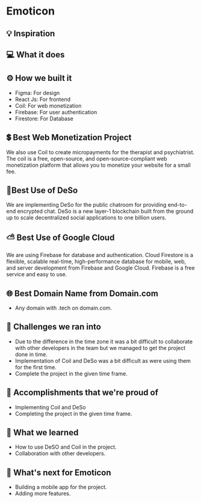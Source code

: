 # Emoticon

## 💡 Inspiration

## 💻 What it does

## ⚙️ How we built it

- Figma: For design
- React Js: For frontend
- Coil: For web monetization
- Firebase: For user authentication
- Firestore: For Database

## 💲 Best Web Monetization Project

We also use Coil to create micropayments for the therapist and psychiatrist. The coil is a free, open-source, and open-source-compliant web monetization platform that allows you to monetize your website for a small fee.

## 🤝Best Use of DeSo

We are implementing DeSo for the public chatroom for providing end-to-end encrypted chat. DeSo is a new layer-1 blockchain built from the ground up to scale decentralized social applications to one billion users.

## ⛅ Best Use of Google Cloud

We are using Firebase for database and authentication. Cloud Firestore is a flexible, scalable real-time, high-performance database for mobile, web, and server development from Firebase and Google Cloud. Firebase is a free service and easy to use.

## 🌐 Best Domain Name from Domain.com

- Any domain with .tech on domain.com.

## 🧠 Challenges we ran into

- Due to the difference in the time zone it was a bit difficult to collaborate with other developers in the team but we managed to get the project done in time.
- Implementation of Coil and DeSo was a bit difficult as were using them for the first time.
- Complete the project in the given time frame.

## 🏅 Accomplishments that we're proud of

- Implementing Coil and DeSo
- Completing the project in the given time frame.

## 📖 What we learned

- How to use DeSO and Coil in the project.
- Collaboration with other developers.

## 🚀 What's next for Emoticon

- Building a mobile app for the project.
- Adding more features.
